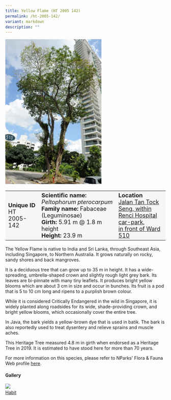 ```yaml
---
title: Yellow Flame (HT 2005 142)
permalink: /ht-2005-142/
variant: markdown
description: ""
---
```

<div class="isomer-image-wrapper">
<img style="width: 60%;" src="/images/Heritage_trees_photos/pelpte_ht2005-142_habit.jpg">
</div>
<p></p>
<table style="minWidth: 100px; font-size: 18px; background: #F4F6F7">
<tbody><tr>
<td rowspan="1" colspan="1">
<strong>Unique ID</strong>
<br>HT 2005-142
</td>
<td rowspan="1" colspan="1">
<strong>Scientific name:</strong>  <em>Peltophorum pterocarpum</em>
<br><strong>Family name:</strong> Fabaceae (Leguminosae)
<br><strong>Girth:</strong> 5.91 m @ 1.8 m height
<br><strong>Height: </strong>23.9 m
</td>
<td rowspan="1" colspan="1">
<strong>Location</strong><a href="https://www.onemap.gov.sg/?lat=1.324849999999545&amp;lng=103.84781999999782">
<br>Jalan Tan Tock Seng, within 
<br>Renci Hospital car-park,
<br>in front of Ward 510</a>
</td>
</tr>
</tbody></table>
<p>The Yellow Flame is native to India and Sri Lanka, through Southeast Asia, including Singapore, to Northern Australia. It grows naturally on rocky, sandy shores and back mangroves.</p>

<p>It is a deciduous tree that can grow up to 35 m in height. It has a wide-spreading, umbrella-shaped crown and slightly rough light grey bark. Its leaves are bi-pinnate with many tiny leaflets. It produces bright yellow blooms which are about 3 cm in size and occur in bunches. Its fruit is a pod that is 5 to 10 cm long and ripens to a purplish brown colour.</p>

<p>While it is considered Critically Endangered in the wild in Singapore, it is widely planted along roadsides for its wide, shade-providing crown, and bright yellow blooms, which occasionally cover the entire tree.</p>

<p>In Java, the bark yields a yellow-brown dye that is used in batik. The bark is also reportedly used to treat dysentery and relieve sprains and muscle aches.</p>

<p>This Heritage Tree measured 4.8 m in girth when endorsed as a Heritage Tree in 2019. It is estimated to have stood here for more than 70 years.</p>
	
<p>For more information on this species, please refer to NParks' Flora &amp; Fauna Web profile <a href="https://www.nparks.gov.sg/florafaunaweb/flora/3/0/3056">here</a>.</p>

<h4><b>Gallery</b></h4>
<div class="isomer-card-grid">
<a href="/images/Heritage_trees_photos/pelpte_ht2005-142_habit.jpg" class="isomer-card">
<div class="isomer-card-image">
<div class="isomer-image-wrapper"><img src="/images/Heritage_trees_photos/pelpte_ht2005-142_habit"></div></div>
<div class="isomer-card-body"><div class="isomer-card-title">Habit</div></div></a><p></p></div>